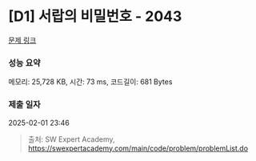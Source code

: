 # [D1] 서랍의 비밀번호 - 2043 

[문제 링크](https://swexpertacademy.com/main/code/problem/problemDetail.do?contestProbId=AV5QJ_8KAx8DFAUq) 

### 성능 요약

메모리: 25,728 KB, 시간: 73 ms, 코드길이: 681 Bytes

### 제출 일자

2025-02-01 23:46



> 출처: SW Expert Academy, https://swexpertacademy.com/main/code/problem/problemList.do
